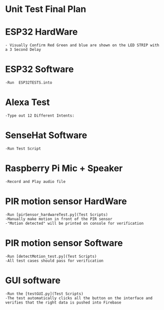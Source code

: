 # Unit Test Final Plan 

# ESP32 HardWare
	- Visually Confirm Red Green and blue are shown on the LED STRIP with a 3 Second Delay
	
# ESP32 Software 
	-Run  ESP32TESTS.into

# Alexa Test 
	-Type out 12 Different Intents: 

# SenseHat Software
	-Run Test Script

# Raspberry Pi Mic + Speaker 
	-Record and Play audio file

# PIR motion sensor HardWare
	-Run [pirSensor_hardwareTest.py](Test Scripts)
	-Manually make motion in front of the PIR sensor
	-"Motion detected" will be printed on console for verification

# PIR motion sensor Software
	-Run [detectMotion_test.py](Test Scripts)
	-All test cases should pass for verification

# GUI software 
	-Run the [testGUI.py](Test Scripts)
	-The test automatically clicks all the button on the interface and verifies that the right data is pushed into Firebase
